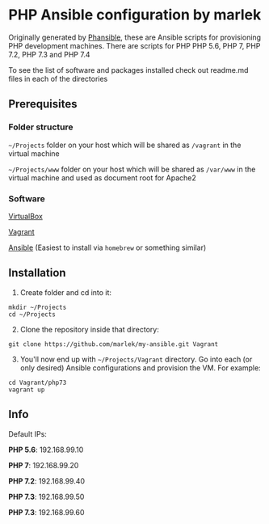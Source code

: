 # PHP Ansible configuration by marlek

Originally generated by [Phansible](http://phansible.com), these are Ansible scripts for provisioning PHP development machines. There are scripts for PHP PHP 5.6, PHP 7, PHP 7.2, PHP 7.3 and PHP 7.4

To see the list of software and packages installed check out readme.md files in each of the directories

## Prerequisites

### Folder structure

`~/Projects` folder on your host which will be shared as `/vagrant` in the virtual machine

`~/Projects/www` folder on your host which will be shared as `/var/www` in the virtual machine and used as document root for Apache2

### Software

[VirtualBox](https://www.virtualbox.org)

[Vagrant](https://www.vagrantup.com)

[Ansible](http://www.ansible.com) (Easiest to install via `homebrew` or something similar)

## Installation

1) Create folder and cd into it:
```
mkdir ~/Projects
cd ~/Projects
```
2) Clone the repository inside that directory:
```
git clone https://github.com/marlek/my-ansible.git Vagrant
```
3) You'll now end up with `~/Projects/Vagrant` directory. Go into each (or only desired) Ansible configurations and provision the VM. For example:
```
cd Vagrant/php73
vagrant up
```

## Info

Default IPs:

**PHP 5.6**: 192.168.99.10

**PHP 7**: 192.168.99.20

**PHP 7.2**: 192.168.99.40

**PHP 7.3**: 192.168.99.50

**PHP 7.3**: 192.168.99.60
